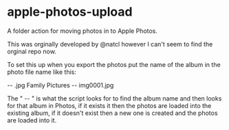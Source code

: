 # apple-photos-upload
A folder action for moving photos in to Apple Photos.

This was orginally developed by @natcl however I can't seem to find the orginal repo now. 

To set this up when you export the photos put the name of the album in the photo file name like this:

<album name> -- <flile name>.jpg
Family Pictures -- img0001.jpg

The " -- " is what the script looks for to find the album name and then looks for that album in Photos, if it exists it then the photos are loaded into the existing album, if it doesn't exist then a new one is created and the photos are loaded into it. 

